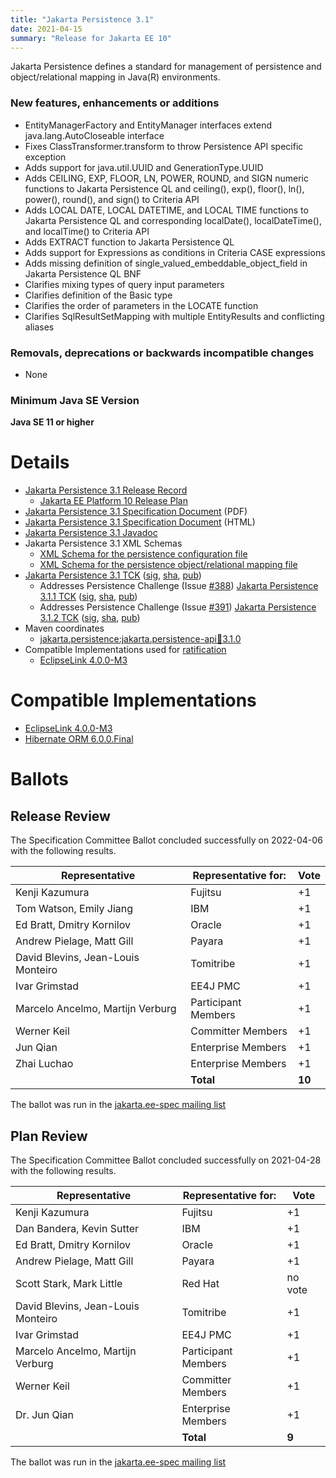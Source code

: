 ```yaml
---
title: "Jakarta Persistence 3.1"
date: 2021-04-15
summary: "Release for Jakarta EE 10"
---
```

Jakarta Persistence defines a standard for management of persistence
and object/relational mapping in Java(R) environments.

### New features, enhancements or additions
<!-- List here -->
* EntityManagerFactory and EntityManager interfaces extend java.lang.AutoCloseable interface
* Fixes ClassTransformer.transform to throw Persistence API specific exception
* Adds support for java.util.UUID and GenerationType.UUID
* Adds CEILING, EXP, FLOOR, LN, POWER, ROUND, and SIGN
numeric functions to Jakarta Persistence QL and ceiling(), exp(),
floor(), ln(), power(), round(), and sign() to Criteria API
* Adds LOCAL DATE, LOCAL DATETIME, and LOCAL TIME functions to Jakarta Persistence QL and
corresponding localDate(), localDateTime(), and localTime() to Criteria API
* Adds EXTRACT function to Jakarta Persistence QL
* Adds support for Expressions as conditions in Criteria CASE expressions
* Adds missing definition of single_valued_embeddable_object_field in Jakarta Persistence QL BNF
* Clarifies mixing types of query input parameters
* Clarifies definition of the Basic type
* Clarifies the order of parameters in the LOCATE function
* Clarifies SqlResultSetMapping with multiple EntityResults and conflicting aliases

### Removals, deprecations or backwards incompatible changes
<!-- List here -->
* None

### Minimum Java SE Version
<!-- Specify the minimum required Java SE version for this specification -->
**Java SE 11 or higher**

# Details

* [Jakarta Persistence 3.1 Release Record](https://projects.eclipse.org/projects/ee4j.jpa/releases/3.1)
    * [Jakarta EE Platform 10 Release Plan](https://jakartaee.github.io/jakartaee-platform/jakartaee10/JakartaEE10ReleasePlan)
* [Jakarta Persistence 3.1 Specification Document](./jakarta-persistence-spec-3.1.pdf) (PDF)
* [Jakarta Persistence 3.1 Specification Document](./jakarta-persistence-spec-3.1.html) (HTML)
* [Jakarta Persistence 3.1 Javadoc](./apidocs)
* Jakarta Persistence 3.1 XML Schemas
    * [XML Schema for the persistence configuration file](https://jakarta.ee/xml/ns/persistence/persistence_3_0.xsd)
    * [XML Schema for the persistence object/relational mapping file](https://jakarta.ee/xml/ns/persistence/orm/orm_3_1.xsd)
* [Jakarta Persistence 3.1 TCK](https://download.eclipse.org/jakartaee/persistence/3.1/jakarta-persistence-tck-3.1.0.zip)  ([sig](https://download.eclipse.org/jakartaee/persistence/3.1/jakarta-persistence-tck-3.1.0.zip.sig),  [sha](https://download.eclipse.org/jakartaee/persistence/3.1/jakarta-persistence-tck-3.1.0.zip.sha256),  [pub](https://jakarta.ee/specifications/jakartaee-spec-committee.pub))
   * Addresses Persistence Challenge (Issue [#388](https://github.com/jakartaee/persistence/issues/388))  [Jakarta Persistence 3.1.1 TCK](https://download.eclipse.org/jakartaee/persistence/3.1/jakarta-persistence-tck-3.1.1.zip)  ([sig](https://download.eclipse.org/jakartaee/persistence/3.1/jakarta-persistence-tck-3.1.1.zip.sig),  [sha](https://download.eclipse.org/jakartaee/persistence/3.1/jakarta-persistence-tck-3.1.1.zip.sha256),  [pub](https://jakarta.ee/specifications/jakartaee-spec-committee.pub))
   * Addresses Persistence Challenge (Issue [#391](https://github.com/jakartaee/persistence/issues/391))  [Jakarta Persistence 3.1.2 TCK](https://download.eclipse.org/jakartaee/persistence/3.1/jakarta-persistence-tck-3.1.2.zip)  ([sig](https://download.eclipse.org/jakartaee/persistence/3.1/jakarta-persistence-tck-3.1.2.zip.sig),  [sha](https://download.eclipse.org/jakartaee/persistence/3.1/jakarta-persistence-tck-3.1.2.zip.sha256),  [pub](https://jakarta.ee/specifications/jakartaee-spec-committee.pub))
* Maven coordinates
    * [jakarta.persistence:jakarta.persistence-api:jar:3.1.0](https://search.maven.org/artifact/jakarta.persistence/jakarta.persistence-api/3.1.0/jar)
* Compatible Implementations used for [ratification](https://www.eclipse.org/projects/efsp/?version=1.2#efsp-ratification)
    * [EclipseLink 4.0.0-M3](https://jakarta.oss.sonatype.org/content/repositories/staging/org/eclipse/persistence/eclipselink/4.0.0-M3/eclipselink-4.0.0-M3.zip)

# Compatible Implementations

* [EclipseLink 4.0.0-M3](https://jakarta.oss.sonatype.org/content/repositories/staging/org/eclipse/persistence/eclipselink/4.0.0-M3/eclipselink-4.0.0-M3.zip)
* [Hibernate ORM 6.0.0.Final](https://hibernate.org/orm/releases/6.0/)

# Ballots

## Release Review

The Specification Committee Ballot concluded successfully on 2022-04-06 with the following results.

| Representative                                 | Representative for: | Vote   |
|------------------------------------------------|---------------------|--------|
| Kenji Kazumura                                 | Fujitsu             |    +1  |
| Tom Watson, Emily Jiang                        | IBM                 |    +1  |
| Ed Bratt, Dmitry Kornilov                      | Oracle              |    +1  |
| Andrew Pielage, Matt Gill                      | Payara              |    +1  |
| David Blevins, Jean-Louis Monteiro             | Tomitribe           |    +1  |
| Ivar Grimstad                                  | EE4J PMC            |    +1  |
| Marcelo Ancelmo, Martijn Verburg               | Participant Members |    +1  |
| Werner Keil                                    | Committer Members   |    +1  |
| Jun Qian                                       | Enterprise Members  |    +1  |
| Zhai Luchao                                    | Enterprise Members  |    +1  |
|                                                | **Total**           | **10** |

The ballot was run in the [jakarta.ee-spec mailing list](https://www.eclipse.org/lists/jakarta.ee-spec/msg02317.html)

## Plan Review

The Specification Committee Ballot concluded successfully on 2021-04-28 with the following results.

| Representative                                 | Representative for: |  Vote   |
|------------------------------------------------|---------------------|---------|
| Kenji Kazumura                                 | Fujitsu             |   +1    |
| Dan Bandera, Kevin Sutter                      | IBM                 |   +1    |
| Ed Bratt, Dmitry Kornilov                      | Oracle              |   +1    |
| Andrew Pielage, Matt Gill                      | Payara              |   +1    |
| Scott Stark, Mark Little                       | Red Hat             | no vote |
| David Blevins, Jean-Louis Monteiro             | Tomitribe           |   +1    |
| Ivar Grimstad                                  | EE4J PMC            |   +1    |
| Marcelo Ancelmo, Martijn Verburg               | Participant Members |   +1    |
| Werner Keil                                    | Committer Members   |   +1    |
| Dr. Jun Qian                                   | Enterprise Members  |   +1    |
|                                                | **Total**           |  **9**  |

The ballot was run in the [jakarta.ee-spec mailing list](https://www.eclipse.org/lists/jakarta.ee-spec/msg01530.html)


